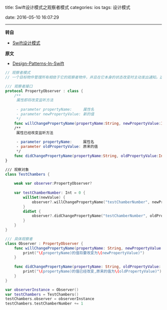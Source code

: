 title: Swift设计模式之观察者模式
categories: ios
tags: 设计模式

date: 2016-05-10 16:07:29

---

<!--head-->

**转自**

* [Swift设计模式](http://qefee.com/tags/%E8%AE%BE%E8%AE%A1%E6%A8%A1%E5%BC%8F/)

**原文**

* [Design-Patterns-In-Swift](https://github.com/ochococo/Design-Patterns-In-Swift#behavioral)

```swift
// 观察者模式
// 一个目标物件管理所有相依于它的观察者物件，并且在它本身的状态改变时主动发出通知。这通常透过呼叫各观察者所提供的方法来实现。此种模式通常被用来实现事件处理系统

/// 观察者接口
protocol PropertyObserver : class {
    /**
     属性即将改变监听方法
     
     - parameter propertyName:     属性名
     - parameter newPropertyValue: 新的值
     */
    func willChangePropertyName(propertyName:String, newPropertyValue:Int)
    /**
     属性已经改变监听方法
     
     - parameter propertyName:     属性名
     - parameter oldPropertyValue: 原来的值
     */
    func didChangePropertyName(propertyName:String, oldPropertyValue:Int)
}

/// 观察对象
class TestChambers {
    
    weak var observer:PropertyObserver?
    
    var testChamberNumber: Int = 0 {
        willSet(newValue) {
            observer?.willChangePropertyName("testChamberNumber", newPropertyValue:newValue)
        }
        didSet {
            observer?.didChangePropertyName("testChamberNumber", oldPropertyValue:oldValue)
        }
    }
}

/// 具体观察者
class Observer : PropertyObserver {
    func willChangePropertyName(propertyName: String, newPropertyValue: Int) {
        print("\(propertyName)的值将要改变为\(newPropertyValue)")
    }
    
    func didChangePropertyName(propertyName: String, oldPropertyValue: Int) {
        print("\(propertyName)的值已经改变,原来的值为\(oldPropertyValue)")
    }
}

var observerInstance = Observer()
var testChambers = TestChambers()
testChambers.observer = observerInstance
testChambers.testChamberNumber += 1

```



<!--more-->



<!--body-->
